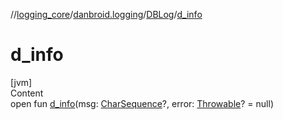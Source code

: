 //[logging_core](../../../index.md)/[danbroid.logging](../index.md)/[DBLog](index.md)/[d_info](d_info.md)



# d_info  
[jvm]  
Content  
open fun [d_info](d_info.md)(msg: [CharSequence](https://kotlinlang.org/api/latest/jvm/stdlib/kotlin/-char-sequence/index.html)?, error: [Throwable](https://kotlinlang.org/api/latest/jvm/stdlib/kotlin/-throwable/index.html)? = null)  



